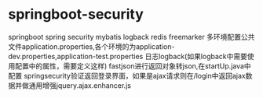 # springboot-security
springboot
spring security
mybatis
logback
redis
freemarker
多环境配置公共文件application.properties,各个环境的为application-dev.properties,application-test.properties
日志logback(如果logback中需要使用配置中的属性，需要定义<springProperty scope="context" name="logLevel" source="logback.log.level"/>这样)
fastjson进行返回对象转json,在startUp.java中配置
springsecurity验证返回登录界面，如果是ajax请求则在/login中返回ajax数据并做通用增强jquery.ajax.enhancer.js